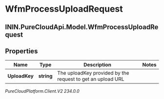 # WfmProcessUploadRequest

## ININ.PureCloudApi.Model.WfmProcessUploadRequest

## Properties

|Name | Type | Description | Notes|
|------------ | ------------- | ------------- | -------------|
| **UploadKey** | **string** | The uploadKey provided by the request to get an upload URL | |



_PureCloudPlatform.Client.V2 234.0.0_
